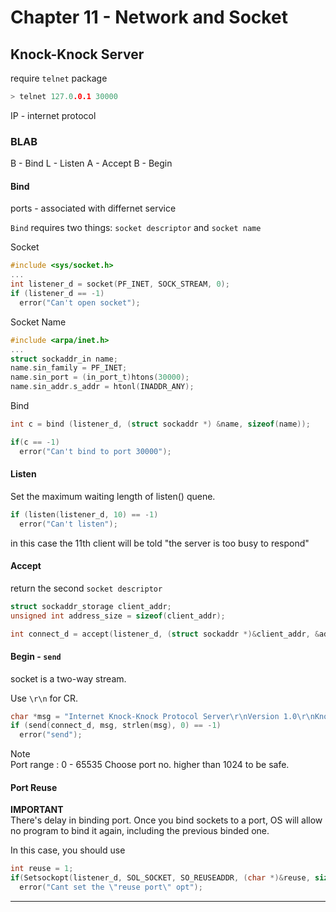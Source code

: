 # Chapter 11 - Network and Socket

## Knock-Knock Server

require `telnet` package

```c
> telnet 127.0.0.1 30000
```

IP - internet protocol

### BLAB

B - Bind
L - Listen
A - Accept
B - Begin

#### Bind

ports - associated with differnet service

`Bind` requires two things:
`socket descriptor` and `socket name`

Socket

```c
#include <sys/socket.h>
...
int listener_d = socket(PF_INET, SOCK_STREAM, 0);
if (listener_d == -1)
  error("Can't open socket");
```

Socket Name

```c
#include <arpa/inet.h>
...
struct sockaddr_in name;
name.sin_family = PF_INET;
name.sin_port = (in_port_t)htons(30000);
name.sin_addr.s_addr = htonl(INADDR_ANY);
```

Bind

```c
int c = bind (listener_d, (struct sockaddr *) &name, sizeof(name));

if(c == -1)
  error("Can't bind to port 30000");
```

#### Listen

Set the maximum waiting length of listen() quene.

```c
if (listen(listener_d, 10) == -1)
  error("Can't listen");
```

in this case the 11th client will be told "the server is too busy to respond"

#### Accept

return the second `socket descriptor`

```c
struct sockaddr_storage client_addr;
unsigned int address_size = sizeof(client_addr);

int connect_d = accept(listener_d, (struct sockaddr *)&client_addr, &address_size);
```

#### Begin - `send`

socket is a two-way stream.

Use `\r\n` for CR.

```c
char *msg = "Internet Knock-Knock Protocol Server\r\nVersion 1.0\r\nKnock! Knock!\r\n>";
if (send(connect_d, msg, strlen(msg), 0) == -1)
  error("send");
```

Note  
Port range : 0 - 65535
Choose port no. higher than 1024 to be safe.

#### Port Reuse

**IMPORTANT**  
There's delay in binding port.
Once you bind sockets to a port, OS will allow no program to bind it again, including the previous binded one.

In this case, you should use

```c
int reuse = 1;
if(Setsockopt(listener_d, SOL_SOCKET, SO_REUSEADDR, (char *)&reuse, sizeof(int)) == -1)
  error("Cant set the \"reuse port\" opt");
```

---

